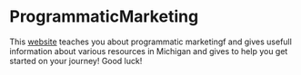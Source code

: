 # ProgrammaticMarketing
This [website](https://angelaflorespr-marketing.com/programmatic-marketing-resources-in-michigan/) teaches you 
about programmatic marketingf and gives usefull information about various resources in Michigan and gives to help
you get started on your journey! Good luck!
